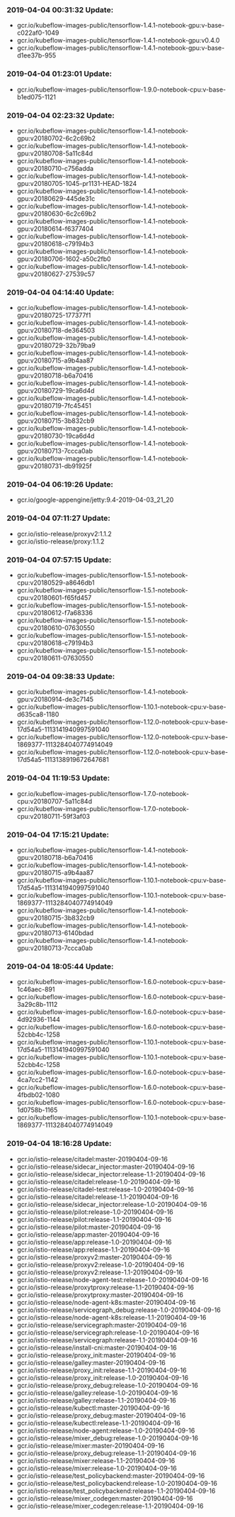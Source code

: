 ### 2019-04-04 00:31:32 Update:

- gcr.io/kubeflow-images-public/tensorflow-1.4.1-notebook-gpu:v-base-c022af0-1049
- gcr.io/kubeflow-images-public/tensorflow-1.4.1-notebook-gpu:v0.4.0
- gcr.io/kubeflow-images-public/tensorflow-1.4.1-notebook-gpu:v-base-d1ee37b-955
### 2019-04-04 01:23:01 Update:

- gcr.io/kubeflow-images-public/tensorflow-1.9.0-notebook-cpu:v-base-b1ed075-1121
### 2019-04-04 02:23:32 Update:

- gcr.io/kubeflow-images-public/tensorflow-1.4.1-notebook-gpu:v20180702-6c2c69b2
- gcr.io/kubeflow-images-public/tensorflow-1.4.1-notebook-gpu:v20180708-5a11c84d
- gcr.io/kubeflow-images-public/tensorflow-1.4.1-notebook-gpu:v20180710-c756adda
- gcr.io/kubeflow-images-public/tensorflow-1.4.1-notebook-gpu:v20180705-1045-pr1131-HEAD-1824
- gcr.io/kubeflow-images-public/tensorflow-1.4.1-notebook-gpu:v20180629-445de31c
- gcr.io/kubeflow-images-public/tensorflow-1.4.1-notebook-gpu:v20180630-6c2c69b2
- gcr.io/kubeflow-images-public/tensorflow-1.4.1-notebook-gpu:v20180614-f6377404
- gcr.io/kubeflow-images-public/tensorflow-1.4.1-notebook-gpu:v20180618-c79194b3
- gcr.io/kubeflow-images-public/tensorflow-1.4.1-notebook-gpu:v20180706-1602-a50c2fb0
- gcr.io/kubeflow-images-public/tensorflow-1.4.1-notebook-gpu:v20180627-27539c57
### 2019-04-04 04:14:40 Update:

- gcr.io/kubeflow-images-public/tensorflow-1.4.1-notebook-gpu:v20180725-177377f1
- gcr.io/kubeflow-images-public/tensorflow-1.4.1-notebook-gpu:v20180718-de364503
- gcr.io/kubeflow-images-public/tensorflow-1.4.1-notebook-gpu:v20180729-32b79ba9
- gcr.io/kubeflow-images-public/tensorflow-1.4.1-notebook-gpu:v20180715-a9b4aa87
- gcr.io/kubeflow-images-public/tensorflow-1.4.1-notebook-gpu:v20180718-b6a70416
- gcr.io/kubeflow-images-public/tensorflow-1.4.1-notebook-gpu:v20180729-19ca6d4d
- gcr.io/kubeflow-images-public/tensorflow-1.4.1-notebook-gpu:v20180719-7fc45451
- gcr.io/kubeflow-images-public/tensorflow-1.4.1-notebook-gpu:v20180715-3b832cb9
- gcr.io/kubeflow-images-public/tensorflow-1.4.1-notebook-gpu:v20180730-19ca6d4d
- gcr.io/kubeflow-images-public/tensorflow-1.4.1-notebook-gpu:v20180713-7ccca0ab
- gcr.io/kubeflow-images-public/tensorflow-1.4.1-notebook-gpu:v20180731-db91925f
### 2019-04-04 06:19:26 Update:

- gcr.io/google-appengine/jetty:9.4-2019-04-03_21_20
### 2019-04-04 07:11:27 Update:

- gcr.io/istio-release/proxyv2:1.1.2
- gcr.io/istio-release/proxy:1.1.2
### 2019-04-04 07:57:15 Update:

- gcr.io/kubeflow-images-public/tensorflow-1.5.1-notebook-cpu:v20180529-a8646db1
- gcr.io/kubeflow-images-public/tensorflow-1.5.1-notebook-cpu:v20180601-f65fd457
- gcr.io/kubeflow-images-public/tensorflow-1.5.1-notebook-cpu:v20180612-f7a68336
- gcr.io/kubeflow-images-public/tensorflow-1.5.1-notebook-cpu:v20180610-07630550
- gcr.io/kubeflow-images-public/tensorflow-1.5.1-notebook-cpu:v20180618-c79194b3
- gcr.io/kubeflow-images-public/tensorflow-1.5.1-notebook-cpu:v20180611-07630550
### 2019-04-04 09:38:33 Update:

- gcr.io/kubeflow-images-public/tensorflow-1.4.1-notebook-gpu:v20180914-de3c7145
- gcr.io/kubeflow-images-public/tensorflow-1.10.1-notebook-cpu:v-base-d635ca8-1180
- gcr.io/kubeflow-images-public/tensorflow-1.12.0-notebook-cpu:v-base-17d54a5-1113141940997591040
- gcr.io/kubeflow-images-public/tensorflow-1.12.0-notebook-cpu:v-base-1869377-1113284040774914049
- gcr.io/kubeflow-images-public/tensorflow-1.12.0-notebook-cpu:v-base-17d54a5-1113138919672647681
### 2019-04-04 11:19:53 Update:

- gcr.io/kubeflow-images-public/tensorflow-1.7.0-notebook-cpu:v20180707-5a11c84d
- gcr.io/kubeflow-images-public/tensorflow-1.7.0-notebook-cpu:v20180711-59f3af03
### 2019-04-04 17:15:21 Update:

- gcr.io/kubeflow-images-public/tensorflow-1.4.1-notebook-gpu:v20180718-b6a70416
- gcr.io/kubeflow-images-public/tensorflow-1.4.1-notebook-gpu:v20180715-a9b4aa87
- gcr.io/kubeflow-images-public/tensorflow-1.10.1-notebook-cpu:v-base-17d54a5-1113141940997591040
- gcr.io/kubeflow-images-public/tensorflow-1.10.1-notebook-cpu:v-base-1869377-1113284040774914049
- gcr.io/kubeflow-images-public/tensorflow-1.4.1-notebook-gpu:v20180715-3b832cb9
- gcr.io/kubeflow-images-public/tensorflow-1.4.1-notebook-gpu:v20180713-6140bdad
- gcr.io/kubeflow-images-public/tensorflow-1.4.1-notebook-gpu:v20180713-7ccca0ab
### 2019-04-04 18:05:44 Update:

- gcr.io/kubeflow-images-public/tensorflow-1.6.0-notebook-cpu:v-base-1c46aec-891
- gcr.io/kubeflow-images-public/tensorflow-1.6.0-notebook-cpu:v-base-3a29c8b-1112
- gcr.io/kubeflow-images-public/tensorflow-1.6.0-notebook-cpu:v-base-4d92936-1144
- gcr.io/kubeflow-images-public/tensorflow-1.6.0-notebook-cpu:v-base-52cbb4c-1258
- gcr.io/kubeflow-images-public/tensorflow-1.10.1-notebook-cpu:v-base-17d54a5-1113141940997591040
- gcr.io/kubeflow-images-public/tensorflow-1.10.1-notebook-cpu:v-base-52cbb4c-1258
- gcr.io/kubeflow-images-public/tensorflow-1.6.0-notebook-cpu:v-base-4ca7cc2-1142
- gcr.io/kubeflow-images-public/tensorflow-1.6.0-notebook-cpu:v-base-4fbdb02-1080
- gcr.io/kubeflow-images-public/tensorflow-1.6.0-notebook-cpu:v-base-1d0758b-1165
- gcr.io/kubeflow-images-public/tensorflow-1.10.1-notebook-cpu:v-base-1869377-1113284040774914049
### 2019-04-04 18:16:28 Update:

- gcr.io/istio-release/citadel:master-20190404-09-16
- gcr.io/istio-release/sidecar_injector:master-20190404-09-16
- gcr.io/istio-release/sidecar_injector:release-1.1-20190404-09-16
- gcr.io/istio-release/citadel:release-1.0-20190404-09-16
- gcr.io/istio-release/citadel-test:release-1.0-20190404-09-16
- gcr.io/istio-release/citadel:release-1.1-20190404-09-16
- gcr.io/istio-release/sidecar_injector:release-1.0-20190404-09-16
- gcr.io/istio-release/pilot:release-1.0-20190404-09-16
- gcr.io/istio-release/pilot:release-1.1-20190404-09-16
- gcr.io/istio-release/pilot:master-20190404-09-16
- gcr.io/istio-release/app:master-20190404-09-16
- gcr.io/istio-release/app:release-1.0-20190404-09-16
- gcr.io/istio-release/app:release-1.1-20190404-09-16
- gcr.io/istio-release/proxyv2:master-20190404-09-16
- gcr.io/istio-release/proxyv2:release-1.0-20190404-09-16
- gcr.io/istio-release/proxyv2:release-1.1-20190404-09-16
- gcr.io/istio-release/node-agent-test:release-1.0-20190404-09-16
- gcr.io/istio-release/proxytproxy:release-1.1-20190404-09-16
- gcr.io/istio-release/proxytproxy:master-20190404-09-16
- gcr.io/istio-release/node-agent-k8s:master-20190404-09-16
- gcr.io/istio-release/servicegraph_debug:release-1.0-20190404-09-16
- gcr.io/istio-release/node-agent-k8s:release-1.1-20190404-09-16
- gcr.io/istio-release/servicegraph:master-20190404-09-16
- gcr.io/istio-release/servicegraph:release-1.0-20190404-09-16
- gcr.io/istio-release/servicegraph:release-1.1-20190404-09-16
- gcr.io/istio-release/install-cni:master-20190404-09-16
- gcr.io/istio-release/proxy_init:master-20190404-09-16
- gcr.io/istio-release/galley:master-20190404-09-16
- gcr.io/istio-release/proxy_init:release-1.1-20190404-09-16
- gcr.io/istio-release/proxy_init:release-1.0-20190404-09-16
- gcr.io/istio-release/proxy_debug:release-1.0-20190404-09-16
- gcr.io/istio-release/galley:release-1.0-20190404-09-16
- gcr.io/istio-release/galley:release-1.1-20190404-09-16
- gcr.io/istio-release/kubectl:master-20190404-09-16
- gcr.io/istio-release/proxy_debug:master-20190404-09-16
- gcr.io/istio-release/kubectl:release-1.1-20190404-09-16
- gcr.io/istio-release/node-agent:release-1.0-20190404-09-16
- gcr.io/istio-release/mixer_debug:release-1.0-20190404-09-16
- gcr.io/istio-release/mixer:master-20190404-09-16
- gcr.io/istio-release/proxy_debug:release-1.1-20190404-09-16
- gcr.io/istio-release/mixer:release-1.1-20190404-09-16
- gcr.io/istio-release/mixer:release-1.0-20190404-09-16
- gcr.io/istio-release/test_policybackend:master-20190404-09-16
- gcr.io/istio-release/test_policybackend:release-1.0-20190404-09-16
- gcr.io/istio-release/test_policybackend:release-1.1-20190404-09-16
- gcr.io/istio-release/mixer_codegen:master-20190404-09-16
- gcr.io/istio-release/mixer_codegen:release-1.1-20190404-09-16
